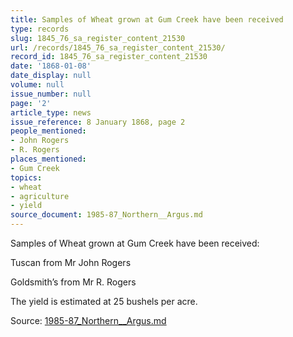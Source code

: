 ```yaml
---
title: Samples of Wheat grown at Gum Creek have been received
type: records
slug: 1845_76_sa_register_content_21530
url: /records/1845_76_sa_register_content_21530/
record_id: 1845_76_sa_register_content_21530
date: '1868-01-08'
date_display: null
volume: null
issue_number: null
page: '2'
article_type: news
issue_reference: 8 January 1868, page 2
people_mentioned:
- John Rogers
- R. Rogers
places_mentioned:
- Gum Creek
topics:
- wheat
- agriculture
- yield
source_document: 1985-87_Northern__Argus.md
---
```


Samples of Wheat grown at Gum Creek have been received:

Tuscan from Mr John Rogers

Goldsmith’s from Mr R. Rogers

The yield is estimated at 25 bushels per acre.

Source: [1985-87_Northern__Argus.md](/downloads/markdown/1985-87_Northern__Argus.md)
